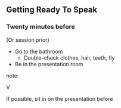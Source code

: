 ## Getting Ready To Speak

### Twenty minutes before

(Or session prior)

* Go to the bathroom
  * Double-check clothes, hair, teeth, fly
* Be in the presentation room

note:

V

If possible, sit in on the presentation before

